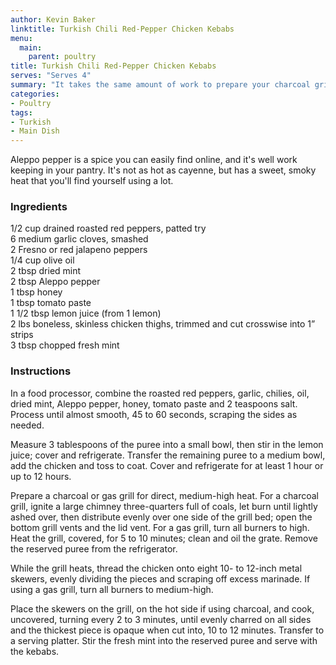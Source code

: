 ```yaml
---
author: Kevin Baker
linktitle: Turkish Chili Red-Pepper Chicken Kebabs
menu:
  main:
    parent: poultry
title: Turkish Chili Red-Pepper Chicken Kebabs
serves: "Serves 4"
summary: "It takes the same amount of work to prepare your charcoal grill no matter what you’re going to cook. So why go to all that trouble just to produce boring, dried out chicken breasts when you could make…well, when you could make this? These chicken skewers are spicy, deeply flavorful, beautifully colored, and unfailingly moist."
categories:
- Poultry
tags:
- Turkish
- Main Dish
---
```

Aleppo pepper is a spice you can easily find online, and it's well work keeping in your pantry. It's not as hot as cayenne, but has a sweet, smoky heat that you'll find yourself using a lot.

### Ingredients

<div class="ingredient-list">
  
1/2 cup drained roasted red peppers, patted try  
6 medium garlic cloves, smashed  
2 Fresno or red jalapeno peppers  
1/4 cup olive oil  
2 tbsp dried mint  
2 tbsp Aleppo pepper  
1 tbsp honey  
1 tbsp tomato paste  
1 1/2 tbsp lemon juice (from 1 lemon)  
2 lbs boneless, skinless chicken thighs, trimmed and cut crosswise into 1” strips  
3 tbsp chopped fresh mint  

</div>

### Instructions
In a food processor, combine the roasted red peppers, garlic, chilies, oil, dried mint, Aleppo pepper, honey, tomato paste and 2 teaspoons salt. Process until almost smooth, 45 to 60 seconds, scraping the sides as needed.

Measure 3 tablespoons of the puree into a small bowl, then stir in the lemon juice; cover and refrigerate. Transfer the remaining puree to a medium bowl, add the chicken and toss to coat. Cover and refrigerate for at least 1 hour or up to 12 hours.

Prepare a charcoal or gas grill for direct, medium-high heat. For a charcoal grill, ignite a large chimney three-quarters full of coals, let burn until lightly ashed over, then distribute evenly over one side of the grill bed; open the bottom grill vents and the lid vent. For a gas grill, turn all burners to high. Heat the grill, covered, for 5 to 10 minutes; clean and oil the grate. Remove the reserved puree from the refrigerator.

While the grill heats, thread the chicken onto eight 10- to 12-inch metal skewers, evenly dividing the pieces and scraping off excess marinade. If using a gas grill, turn all burners to medium-high. 

Place the skewers on the grill, on the hot side if using charcoal, and cook, uncovered, turning every 2 to 3 minutes, until evenly charred on all sides and the thickest piece is opaque when cut into, 10 to 12 minutes. Transfer to a serving platter. Stir the fresh mint into the reserved puree and serve with the kebabs.
